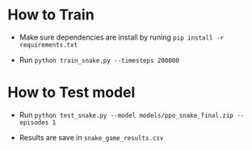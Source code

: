 # How to Train

-   Make sure dependencies are install by runing `pip install -r requirements.txt`

-   Run `python train_snake.py --timesteps 200000`

# How to Test model

-   Run `python test_snake.py --model models/ppo_snake_final.zip --episodes 1`

-   Results are save in `snake_game_results.csv`
